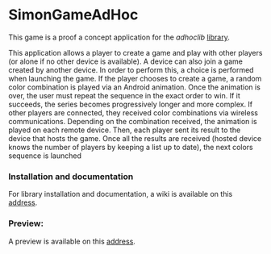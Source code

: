 # SimonGameAdHoc

This game is a proof a concept application for the _adhoclib_ [library](https://github.com/gaulthiergain/AdHocLib). 

This application allows a player to create a game and play with other players (or alone if no other device is available). A device can also join a game created by another device. In order to perform this, a choice is performed when launching the game. If the player chooses to create a game, a random color combination is played via an Android animation. Once the animation is over, the user must repeat the sequence in the exact order to win. If it succeeds, the series becomes progressively longer and more complex. If other players are connected, they received color combinations via wireless communications. Depending on the combination received, the animation is played on each remote device. Then, each player sent its result to the device that hosts the game. Once all the results are received (hosted device knows the number of players by keeping a list up to date), the next colors sequence is launched
  
### Installation and documentation

For library installation and documentation, a wiki is available on this [address](https://github.com/gaulthiergain/AdHocLib/wiki).

### Preview:

A preview is available on this [address](https://vimeo.com/274768250).
